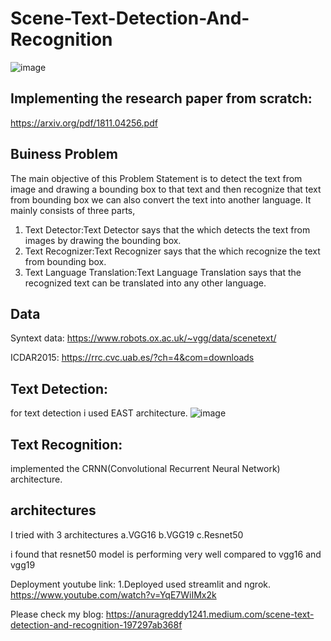 # Scene-Text-Detection-And-Recognition
![image](https://user-images.githubusercontent.com/69776971/124375846-c6615b00-dcc1-11eb-854b-1cc3f6c3fb2d.png)

## Implementing the research paper from scratch:
https://arxiv.org/pdf/1811.04256.pdf
## Buiness Problem
The main objective of this Problem Statement is to detect the text from image and drawing a bounding box to that text and then recognize that text from bounding box we can also convert the text into another language. It mainly consists of three parts,
1. Text Detector:Text Detector says that the which detects the text from images by drawing the bounding box.
2. Text Recognizer:Text Recognizer says that the which recognize the text from bounding box.
3. Text Language Translation:Text Language Translation says that the recognized text can be translated into any other language.
## Data
Syntext data:
https://www.robots.ox.ac.uk/~vgg/data/scenetext/

ICDAR2015:
https://rrc.cvc.uab.es/?ch=4&com=downloads
## Text Detection:
for text detection i used EAST architecture.
![image](https://user-images.githubusercontent.com/69776971/124375987-6c14ca00-dcc2-11eb-991b-d6b578394419.png)
## Text Recognition:
implemented the CRNN(Convolutional Recurrent Neural Network) architecture.

## architectures

I tried with 3 architectures
a.VGG16
b.VGG19
c.Resnet50

i found that resnet50 model is performing very well compared to vgg16 and vgg19 

Deployment youtube link:
1.Deployed used streamlit and ngrok.
https://www.youtube.com/watch?v=YqE7WiIMx2k

Please check my blog:
https://anuragreddy1241.medium.com/scene-text-detection-and-recognition-197297ab368f
